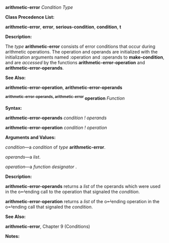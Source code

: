 **arithmetic-error** *Condition Type* 



**Class Precedence List:** 



**arithmetic-error**, **error**, **serious-condition**, **condition**, **t** 



**Description:** 



The *type* **arithmetic-error** consists of error conditions that occur during arithmetic operations. The operation and operands are initialized with the initialization arguments named :operation and :operands to **make-condition**, and are *accessed* by the functions **arithmetic-error-operation** and **arithmetic-error-operands**. 



**See Also:** 



**arithmetic-error-operation**, **arithmetic-error-operands** 



<b><sup>arithmetic-error-operands, arithmetic-error</sup> operation</b> <i>Function</i> 



**Syntax:** 



**arithmetic-error-operands** *condition ! operands* 



**arithmetic-error-operation** *condition ! operation* 



**Arguments and Values:** 



*condition*—a *condition* of *type* **arithmetic-error**. 



*operands*—a *list*. 



*operation*—a *function designator* . 



**Description:** 



**arithmetic-error-operands** returns a *list* of the operands which were used in the o↵ending call to the operation that signaled the *condition*. 







 



 



**arithmetic-error-operation** returns a *list* of the o↵ending operation in the o↵ending call that signaled the *condition*. 



**See Also:** 



**arithmetic-error**, Chapter 9 (Conditions) 



**Notes:** 



